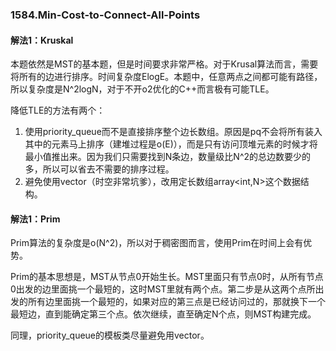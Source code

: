 ### 1584.Min-Cost-to-Connect-All-Points

#### 解法1：Kruskal
本题依然是MST的基本题，但是时间要求非常严格。对于Krusal算法而言，需要将所有的边进行排序。时间复杂度ElogE。本题中，任意两点之间都可能有路径，所以复杂度是N^2logN，对于不开o2优化的C++而言极有可能TLE。

降低TLE的方法有两个：
1. 使用priority_queue而不是直接排序整个边长数组。原因是pq不会将所有装入其中的元素马上排序（建堆过程是o(E)），而是只有访问顶堆元素的时候才将最小值推出来。因为我们只需要找到N条边，数量级比N^2的总边数要少的多，所以可以省去不需要的排序过程。
2. 避免使用vector（时空非常坑爹），改用定长数组array<int,N>这个数据结构。

#### 解法1：Prim
Prim算法的复杂度是o(N^2)，所以对于稠密图而言，使用Prim在时间上会有优势。

Prim的基本思想是，MST从节点0开始生长。MST里面只有节点0时，从所有节点0出发的边里面挑一个最短的，这时MST里就有两个点。第二步是从这两个点所出发的所有边里面挑一个最短的，如果对应的第三点是已经访问过的，那就换下一个最短边，直到能确定第三个点。依次继续，直至确定N个点，则MST构建完成。

同理，priority_queue的模板类尽量避免用vector。
